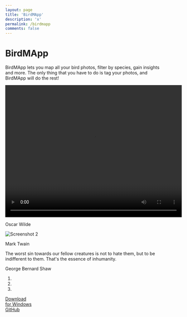```yaml
---
layout: page
title: 'BirdMApp'
description: 'x'
permalink: /birdmapp
comments: false
---
```


<div class="app-container">
  <h1 class="app-title">BirdMApp</h1>
  <p class="app-description">BirdMApp lets you map all your bird photos, filter by species, gain insights and more. The only thing that you have to do is tag your photos, and BirdMApp will do the rest!</p>
</div>
    
<div class="carousel">
  <div class="carousel-inner">
    <div class="item active">
      <div class="carousel-container">
        <div class="screenshot">
            <video width="560" height="420">
            <source src="https://upload.wikimedia.org/wikipedia/commons/1/17/NORWAY_TRIP_%284K%29.webm" type="video/webm">
            </video>
        <p class="authr">Oscar Wilde</p>
        </div>
      </div>
    </div>
    <div class="item">
      <div class="carousel-container">
        <div class="screenshot">
                <img src="https://cdn.wccftech.com/wp-content/uploads/2019/11/diablo-4-screenshots-13-1030x644.jpg" alt="Screenshot 2">
        <p class="author">Mark Twain</p>
        </div>
      </div>
    </div>
    <div class="item">
      <div class="carousel-container">
        <div class="screenshot">
          The worst sin towards our fellow creatures is not to hate them, but to be indifferent to them. That's the essence of inhumanity.
        <p class="author">George Bernard Shaw</p>
        </div>
      </div>
    </div>
  </div>
  <a class="carousel-control left">
    <span class="arrow left"></span>
  </a>
  <a class="carousel-control right">
    <span class="arrow right"></span>
  </a>
  <ol class="carousel-indicators">
    <li class="active"></li>
    <li></li>
    <li></li>
  </ol>
</div>

<div><div class="button-container app-container">
  <a href="#" class="download-button">
    <div class="icon-container">
    <i class="fab fa-windows"></i>
  </div>
  <div class="text-container">
    Download<br>for Windows
  </div>
  </a>
  <a href="#" class="github-button">
    <i class="fab fa-github"></i> GitHub
  </a>
</div>
</div>
